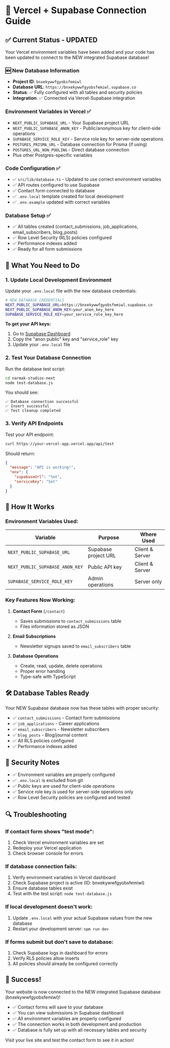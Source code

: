 # 🚀 Vercel + Supabase Connection Guide

## ✅ Current Status - UPDATED

Your Vercel environment variables have been added and your code has been updated to connect to the NEW integrated Supabase database!

### 🆕 New Database Information
- **Project ID**: `bnxekywwfgyobsfemiwl`
- **Database URL**: `https://bnxekywwfgyobsfemiwl.supabase.co`
- **Status**: ✅ Fully configured with all tables and security policies
- **Integration**: ✅ Connected via Vercel-Supabase integration

### Environment Variables in Vercel ✅
- `NEXT_PUBLIC_SUPABASE_URL` - Your Supabase project URL
- `NEXT_PUBLIC_SUPABASE_ANON_KEY` - Public/anonymous key for client-side operations
- `SUPABASE_SERVICE_ROLE_KEY` - Service role key for server-side operations
- `POSTGRES_PRISMA_URL` - Database connection for Prisma (if using)
- `POSTGRES_URL_NON_POOLING` - Direct database connection
- Plus other Postgres-specific variables

### Code Configuration ✅
- ✅ `src/lib/database.ts` - Updated to use correct environment variables
- ✅ API routes configured to use Supabase
- ✅ Contact form connected to database
- ✅ `.env.local` template created for local development
- ✅ `.env.example` updated with correct variables

### Database Setup ✅
- ✅ All tables created (contact_submissions, job_applications, email_subscribers, blog_posts)
- ✅ Row Level Security (RLS) policies configured
- ✅ Performance indexes added
- ✅ Ready for all form submissions

## 🔧 What You Need to Do

### 1. Update Local Development Environment

Update your `.env.local` file with the new database credentials:

```bash
# NEW DATABASE CREDENTIALS
NEXT_PUBLIC_SUPABASE_URL=https://bnxekywwfgyobsfemiwl.supabase.co
NEXT_PUBLIC_SUPABASE_ANON_KEY=your_anon_key_here
SUPABASE_SERVICE_ROLE_KEY=your_service_role_key_here
```

**To get your API keys:**
1. Go to [Supabase Dashboard](https://supabase.com/dashboard/project/bnxekywwfgyobsfemiwl/settings/api)
2. Copy the "anon public" key and "service_role" key
3. Update your `.env.local` file

### 2. Test Your Database Connection

Run the database test script:

```bash
cd narmak-studios-next
node test-database.js
```

You should see:
```
✅ Database connection successful
✅ Insert successful
✅ Test cleanup completed
```

### 3. Verify API Endpoints

Test your API endpoint:

```bash
curl https://your-vercel-app.vercel.app/api/test
```

Should return:
```json
{
  "message": "API is working!",
  "env": {
    "supabaseUrl": "Set",
    "serviceKey": "Set"
  }
}
```

## 🎯 How It Works

### Environment Variables Used:

| Variable | Purpose | Where Used |
|----------|---------|------------|
| `NEXT_PUBLIC_SUPABASE_URL` | Supabase project URL | Client & Server |
| `NEXT_PUBLIC_SUPABASE_ANON_KEY` | Public API key | Client & Server |
| `SUPABASE_SERVICE_ROLE_KEY` | Admin operations | Server only |

### Key Features Now Working:

1. **Contact Form** (`/contact`)
   - Saves submissions to `contact_submissions` table
   - Files information stored as JSON

2. **Email Subscriptions** 
   - Newsletter signups saved to `email_subscribers` table

3. **Database Operations**
   - Create, read, update, delete operations
   - Proper error handling
   - Type-safe with TypeScript

## 🛠️ Database Tables Ready

Your NEW Supabase database now has these tables with proper security:

- ✅ `contact_submissions` - Contact form submissions
- ✅ `job_applications` - Career applications  
- ✅ `email_subscribers` - Newsletter subscribers
- ✅ `blog_posts` - Blog/journal content
- ✅ All RLS policies configured
- ✅ Performance indexes added

## 🚨 Security Notes

- ✅ Environment variables are properly configured
- ✅ `.env.local` is excluded from git
- ✅ Public keys are used for client-side operations
- ✅ Service role key is used for server-side operations only
- ✅ Row Level Security policies are configured and tested

## 🔍 Troubleshooting

### If contact form shows "test mode":
1. Check Vercel environment variables are set
2. Redeploy your Vercel application
3. Check browser console for errors

### If database connection fails:
1. Verify environment variables in Vercel dashboard
2. Check Supabase project is active (ID: bnxekywwfgyobsfemiwl)
3. Ensure database tables exist
4. Test with the test script: `node test-database.js`

### If local development doesn't work:
1. Update `.env.local` with your actual Supabase values from the new database
2. Restart your development server: `npm run dev`

### If forms submit but don't save to database:
1. Check Supabase logs in dashboard for errors
2. Verify RLS policies allow inserts
3. All policies should already be configured correctly

## 🎉 Success!

Your website is now connected to the NEW integrated Supabase database (bnxekywwfgyobsfemiwl)! 

- ✅ Contact forms will save to your database
- ✅ You can view submissions in Supabase dashboard
- ✅ All environment variables are properly configured
- ✅ The connection works in both development and production
- ✅ Database is fully set up with all necessary tables and security

Visit your live site and test the contact form to see it in action!